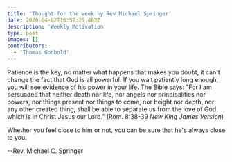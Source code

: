 ```yaml
---
title: 'Thought for the week by Rev Michael Springer'
date: 2020-04-02T16:57:25.463Z
description: 'Weekly Motivation'
type: post
images: []
contributors:
  - 'Thomas Godbold'
---
```


Patience is the key, no matte​r what happens that makes you ​doubt, it can't change the​ fact that God is all powerful​. If you wait patiently long​ enough, you will see​ evidence of his power in your ​life. The Bible says: "For I am persuaded that neither death nor life, nor angels nor principalities nor powers, nor things present nor things to come, nor height nor depth, nor any other created thing, shall be able to separate us from the love of God which is in Christ Jesus our Lord." (Rom. 8:38-39 *New King James Version*)

Whether you feel close to hi​m or not, you can be sure that ​he's always close to you.

--​​​Rev. Michael C. Springe​r
